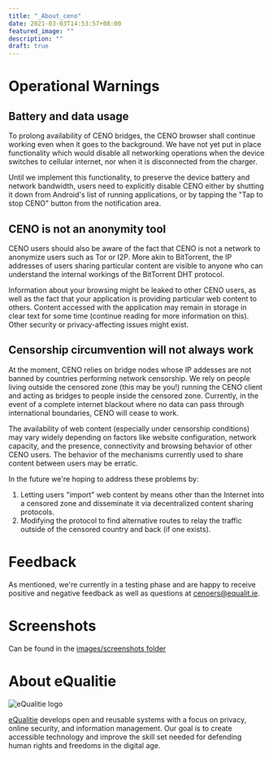 ```yaml
---
title: "_About_ceno"
date: 2021-03-03T14:53:57+08:00
featured_image: ""
description: ""
draft: true
---
```

# Operational Warnings
## Battery and data usage

To prolong availability of CENO bridges, the CENO browser shall continue working even when it goes to the background. We have not yet put in place functionality which would disable all networking operations when the device switches to cellular internet, nor when it is disconnected from the charger.

Until we implement this functionality, to preserve the device battery and network bandwidth, users need to explicitly disable CENO either by shutting it down from Android's list of running applications, or by tapping the "Tap to stop CENO" button from the notification area.

## CENO is not an anonymity tool

CENO users should also be aware of the fact that CENO is not a network to anonymize users such as Tor or I2P. More akin to BitTorrent, the IP addresses of users sharing particular content are visible to anyone who can understand the internal workings of the BitTorrent DHT protocol.

Information about your browsing might be leaked to other CENO users, as well as the fact that your application is providing particular web content to others. Content accessed with the application may remain in storage in clear text for some time (continue reading for more information on this).  Other security or privacy-affecting issues might exist.

## Censorship circumvention will not always work

At the moment, CENO relies on bridge nodes whose IP addesses are not banned by countries performing network censorship. We rely on people living outside the censored zone (this may be you!) running the CENO client and acting as bridges to people inside the censored zone. Currently, in the event of a complete internet blackout where no data can pass through international boundaries, CENO will cease to work.

The availability of web content (especially under censorship conditions) may vary widely depending on factors like website configuration, network capacity, and the presence, connectivity and browsing behavior of other CENO users. The behavior of the mechanisms currently used to share content between users may be erratic.

In the future we're hoping to address these problems by:

1. Letting users "import" web content by means other than the Internet into a censored zone and disseminate it via decentralized content sharing protocols.
2. Modifying the protocol to find alternative routes to relay the traffic outside of the censored country and back (if one exists).

# Feedback

As mentioned, we're currently in a testing phase and are happy to receive positive and negative feedback as well as questions at <cenoers@equalit.ie>.

# Screenshots

Can be found in the [images/screenshots folder](images/screenshots)

# About eQualitie

![](./images/equalitie-logo.png "eQualitie logo")

[eQualitie][] develops open and reusable systems with a focus on privacy, online security, and information management.  Our goal is to create accessible technology and improve the skill set needed for defending human rights and freedoms in the digital age.

[eQualitie]: https://equalit.ie/

